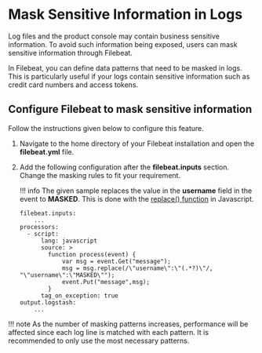 # Mask Sensitive Information in Logs

Log files and the product console may contain business sensitive information. To avoid such information being exposed, users can mask sensitive information through Filebeat.

In Filebeat, you can define data patterns that need to be masked in logs. This is particularly useful if your logs contain sensitive information such as credit card numbers and access tokens.

## Configure Filebeat to mask sensitive information

Follow the instructions given below to configure this feature.

1. Navigate to the home directory of your Filebeat installation and open the **filebeat.yml** file.
2. Add the following configuration after the **filebeat.inputs** section. Change the masking rules to fit your requirement.

    !!! info
        The given sample replaces the value in the **username** field in the event to **MASKED**. This is done
        with the [replace() function](https://developer.mozilla.org/en-US/docs/Web/JavaScript/Reference/Global_Objects/String/replace) in Javascript.

    ```
    filebeat.inputs:
        ...
    processors:
      - script:
          lang: javascript
          source: >
            function process(event) {
                var msg = event.Get("message");
                msg = msg.replace(/\"username\":\"(.*?)\"/, "\"username\":\"MASKED\"");
                event.Put("message",msg);
            }
          tag_on_exception: true
    output.logstash:
        ...
    ```

!!! note
      As the number of masking patterns increases, performance will be affected since each log line is matched with each pattern. It is recommended to only use the most necessary patterns.
